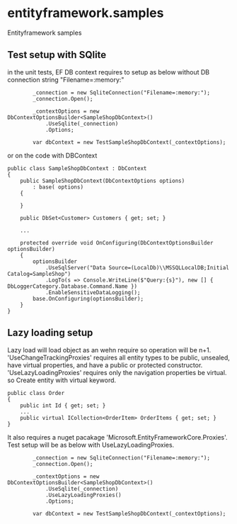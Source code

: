 # entityframework.samples
Entityframework samples

## Test setup with SQlite
in the unit tests, EF DB context requires to setup as below without DB connection string "Filename=:memory:"
```
        _connection = new SqliteConnection("Filename=:memory:");
        _connection.Open();

        _contextOptions = new DbContextOptionsBuilder<SampleShopDbContext>()
            .UseSqlite(_connection)
            .Options;

        var dbContext = new TestSampleShopDbContext(_contextOptions);
```

or on the code with DBContext
```
public class SampleShopDbContext : DbContext
{
    public SampleShopDbContext(DbContextOptions options) 
        : base( options)
    {
        
    }

    public DbSet<Customer> Customers { get; set; }

    ...

    protected override void OnConfiguring(DbContextOptionsBuilder optionsBuilder)
    {
        optionsBuilder
            .UseSqlServer("Data Source=(LocalDb)\\MSSQLLocalDB;Initial Catalog=SampleShop")
            .LogTo(s => Console.WriteLine($"Query:{s}"), new [] { DbLoggerCategory.Database.Command.Name })
            .EnableSensitiveDataLogging();
        base.OnConfiguring(optionsBuilder);
    }
}
```
## Lazy loading setup

Lazy load will load object as an wehn require so operation will be n+1.
'UseChangeTrackingProxies' requires all entity types to be public, unsealed, have virtual properties, and have a public or protected constructor. 'UseLazyLoadingProxies' requires only the navigation properties be virtual. so Create entity with virtual keyword.

```
public class Order
{
    public int Id { get; set; }
    ...
    public virtual ICollection<OrderItem> OrderItems { get; set; }
}
```
It also requires a nuget pacakage 'Microsoft.EntityFrameworkCore.Proxies'.
Test setup will be as below with UseLazyLoadingProxies.
```
        _connection = new SqliteConnection("Filename=:memory:");
        _connection.Open();

        _contextOptions = new DbContextOptionsBuilder<SampleShopDbContext>()
            .UseSqlite(_connection)
            .UseLazyLoadingProxies()
            .Options;

        var dbContext = new TestSampleShopDbContext(_contextOptions);

```


